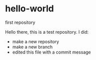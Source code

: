 # hello-world
first repository

Hello there, this is a test repository.
I did:
- make a new repository
- make a new branch
- edited this file with a commit message
